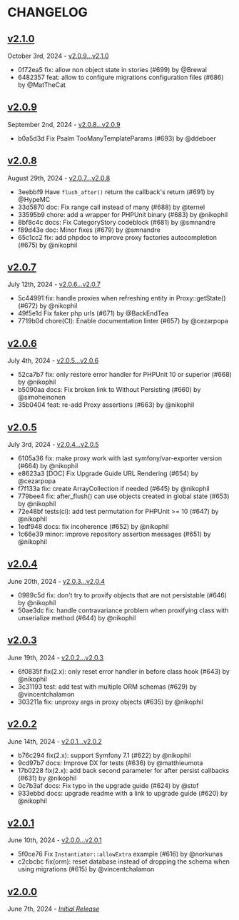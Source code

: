 # CHANGELOG

## [v2.1.0](https://github.com/zenstruck/foundry/releases/tag/v2.1.0)

October 3rd, 2024 - [v2.0.9...v2.1.0](https://github.com/zenstruck/foundry/compare/v2.0.9...v2.1.0)

* 0f72ea5 fix: allow non object state in stories (#699) by @Brewal
* 6482357 feat: allow to configure migrations configuration files (#686) by @MatTheCat

## [v2.0.9](https://github.com/zenstruck/foundry/releases/tag/v2.0.9)

September 2nd, 2024 - [v2.0.8...v2.0.9](https://github.com/zenstruck/foundry/compare/v2.0.8...v2.0.9)

* b0a5d3d Fix Psalm TooManyTemplateParams (#693) by @ddeboer

## [v2.0.8](https://github.com/zenstruck/foundry/releases/tag/v2.0.8)

August 29th, 2024 - [v2.0.7...v2.0.8](https://github.com/zenstruck/foundry/compare/v2.0.7...v2.0.8)

* 3eebbf9 Have `flush_after()` return the callback's return (#691) by @HypeMC
* 33d5870 doc: Fix range call instead of many (#688) by @ternel
* 33595b9 chore: add a wrapper for PHPUnit binary (#683) by @nikophil
* 8bf8c4c docs: Fix CategoryStory codeblock (#681) by @smnandre
* f89d43e doc: Minor fixes (#679) by @smnandre
* 65c1cc2 fix: add phpdoc to improve proxy factories autocompletion (#675) by @nikophil

## [v2.0.7](https://github.com/zenstruck/foundry/releases/tag/v2.0.7)

July 12th, 2024 - [v2.0.6...v2.0.7](https://github.com/zenstruck/foundry/compare/v2.0.6...v2.0.7)

* 5c44991 fix: handle proxies when refreshing entity in Proxy::getState() (#672) by @nikophil
* 49f5e1d Fix faker php urls (#671) by @BackEndTea
* 7719b0d chore(CI): Enable documentation linter (#657) by @cezarpopa

## [v2.0.6](https://github.com/zenstruck/foundry/releases/tag/v2.0.6)

July 4th, 2024 - [v2.0.5...v2.0.6](https://github.com/zenstruck/foundry/compare/v2.0.5...v2.0.6)

* 52ca7b7 fix: only restore error handler for PHPUnit 10 or superior (#668) by @nikophil
* b5090aa docs: Fix broken link to Without Persisting (#660) by @simoheinonen
* 35b0404 feat: re-add Proxy assertions (#663) by @nikophil

## [v2.0.5](https://github.com/zenstruck/foundry/releases/tag/v2.0.5)

July 3rd, 2024 - [v2.0.4...v2.0.5](https://github.com/zenstruck/foundry/compare/v2.0.4...v2.0.5)

* 6105a36 fix: make proxy work with last symfony/var-exporter version (#664) by @nikophil
* e8623a3 [DOC] Fix Upgrade Guide URL Rendering (#654) by @cezarpopa
* f7f133a fix: create ArrayCollection if needed (#645) by @nikophil
* 779bee4 fix: after_flush() can use objects created in global state (#653) by @nikophil
* 72e48bf tests(ci): add test permutation for PHPUnit >= 10 (#647) by @nikophil
* 1edf948 docs: fix incoherence (#652) by @nikophil
* 1c66e39 minor: improve repository assertion messages (#651) by @nikophil

## [v2.0.4](https://github.com/zenstruck/foundry/releases/tag/v2.0.4)

June 20th, 2024 - [v2.0.3...v2.0.4](https://github.com/zenstruck/foundry/compare/v2.0.3...v2.0.4)

* 0989c5d fix: don't try to proxify objects that are not persistable (#646) by @nikophil
* 50ae3dc fix: handle contravariance problem when proxifying class with unserialize method (#644) by @nikophil

## [v2.0.3](https://github.com/zenstruck/foundry/releases/tag/v2.0.3)

June 19th, 2024 - [v2.0.2...v2.0.3](https://github.com/zenstruck/foundry/compare/v2.0.2...v2.0.3)

* 6f0835f fix(2.x): only reset error handler in before class hook (#643) by @nikophil
* 3c31193 test: add test with multiple ORM schemas (#629) by @vincentchalamon
* 303211a fix: unproxy args in proxy objects (#635) by @nikophil

## [v2.0.2](https://github.com/zenstruck/foundry/releases/tag/v2.0.2)

June 14th, 2024 - [v2.0.1...v2.0.2](https://github.com/zenstruck/foundry/compare/v2.0.1...v2.0.2)

* b76c294 fix(2.x): support Symfony 7.1 (#622) by @nikophil
* 9cd97b7 docs: Improve DX for tests (#636) by @matthieumota
* 17b0228 fix(2.x): add back second parameter for after persist callbacks (#631) by @nikophil
* 0c7b3af docs: Fix typo in the upgrade guide (#624) by @stof
* 933ebbd docs: upgrade readme with a link to upgrade guide (#620) by @nikophil

## [v2.0.1](https://github.com/zenstruck/foundry/releases/tag/v2.0.1)

June 10th, 2024 - [v2.0.0...v2.0.1](https://github.com/zenstruck/foundry/compare/v2.0.0...v2.0.1)

* 5f0ce76 Fix `Instantiator::allowExtra` example (#616) by @norkunas
* c2cbcbc fix(orm): reset database instead of dropping the schema when using migrations (#615) by @vincentchalamon

## [v2.0.0](https://github.com/zenstruck/foundry/releases/tag/v2.0.0)

June 7th, 2024 - _[Initial Release](https://github.com/zenstruck/foundry/commits/v2.0.0)_

